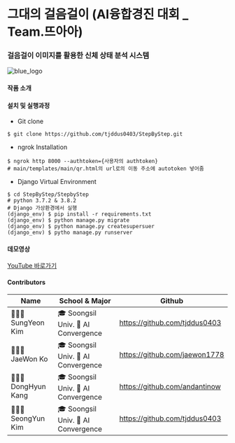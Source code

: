 # 그대의 걸음걸이 (AI융합경진 대회 _ Team.뜨아아)
### 걸음걸이 이미지를 활용한 신체 상태 분석 시스템
![blue_logo](https://user-images.githubusercontent.com/70639589/201914819-983013cc-2775-48ce-add4-c1fe3e7f4f14.png)

#### 작품 소개


#### 설치 및 실행과정
- Git clone
```
$ git clone https://github.com/tjddus0403/StepByStep.git
```
- ngrok Installation
```
$ ngrok http 8000 --authtoken={사용자의 authtoken}
# main/templates/main/qr.html의 url로의 이동 주소에 autotoken 넣어줌
```
- Django Virtual Environment
```
$ cd StepByStep/StepbyStep
# python 3.7.2 & 3.8.2 
# Django 가상환경에서 실행
(django_env) $ pip install -r requirements.txt
(django_env) $ python manage.py migrate
(django_env) $ python manage.py createsupersuer
(django_env) $ pytho manage.py runserver
```
#### 데모영상
[YouTube 바로가기](https://google.com)

#### Contributors
| Name | School & Major | Github |
|-|-|-|
| 👩🏻‍💻 SungYeon Kim | 🎓 Soongsil Univ. 🤖 AI Convergence | https://github.com/tjddus0403 |
| 👨🏻‍💻 JaeWon Ko | 🎓 Soongsil Univ. 🤖 AI Convergence | https://github.com/jaewon1778 |
| 👨🏻‍💻 DongHyun Kang | 🎓 Soongsil Univ. 🤖 AI Convergence | https://github.com/andantinow |
| 👨🏻‍💻 SeongYun Kim | 🎓 Soongsil Univ. 🤖 AI Convergence | https://github.com/tjddus0403 |

